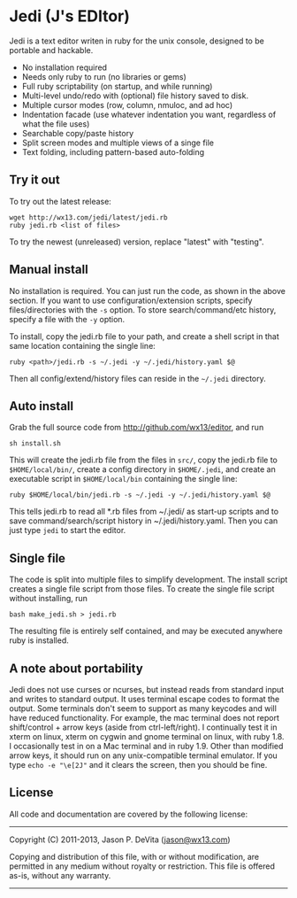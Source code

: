 Jedi (J's EDItor)
=================

Jedi is a text editor writen in ruby for the unix console,
designed to be portable and hackable.

 - No installation required
 - Needs only ruby to run (no libraries or gems)
 - Full ruby scriptability (on startup, and while running)
 - Multi-level undo/redo with (optional) file history saved to disk.
 - Multiple cursor modes (row, column, nmuloc, and ad hoc)
 - Indentation facade (use whatever indentation you want, regardless of
   what the file uses)
 - Searchable copy/paste history
 - Split screen modes and multiple views of a singe file
 - Text folding, including pattern-based auto-folding


Try it out
----------

To try out the latest release:

    wget http://wx13.com/jedi/latest/jedi.rb
    ruby jedi.rb <list of files>

To try the newest (unreleased) version, replace "latest" with
"testing".  


Manual install
--------------

No installation is required.  You can just run the code, as shown in
the above section.  If you want to use configuration/extension scripts,
specify files/directories with the `-s` option.  To store
search/command/etc history, specify a file with the `-y` option.

To install, copy the jedi.rb file to your path, and create a shell
script in that same location containing the single line:

    ruby <path>/jedi.rb -s ~/.jedi -y ~/.jedi/history.yaml $@

Then all config/extend/history files can reside in the `~/.jedi`
directory.


Auto install
------------

Grab the full source code from http://github.com/wx13/editor, and run

    sh install.sh 

This will create the jedi.rb file from the files in `src/`,
copy the jedi.rb file to `$HOME/local/bin/`, create a
config directory in `$HOME/.jedi`, and create an executable script in
`$HOME/local/bin` containing the single line:

    ruby $HOME/local/bin/jedi.rb -s ~/.jedi -y ~/.jedi/history.yaml $@

This tells jedi.rb to read all *.rb files from ~/.jedi/ as
start-up scripts and to save command/search/script history in
~/.jedi/history.yaml.  Then you can just type `jedi` to start the
editor.


Single file
-----------

The code is split into multiple files to simplify development.  The
install script creates a single file script from those files.  To
create the single file script without installing, run

    bash make_jedi.sh > jedi.rb

The resulting file is entirely self contained, and may be executed
anywhere ruby is installed.


A note about portability
------------------------

Jedi does not use curses or ncurses, but instead reads from
standard input and writes to standard output.  It uses terminal escape
codes to format the output.  Some terminals don't seem to support as
many keycodes and will have reduced functionality.  For example, the
mac terminal does not report shift/control + arrow keys (aside from
ctrl-left/right).  I continually test it in xterm on linux, xterm on
cygwin and gnome terminal on linux, with ruby 1.8.  I occasionally test
in on a Mac terminal and in ruby 1.9. Other than modified arrow keys,
it should run on any unix-compatible terminal emulator.  If you type
`echo -e "\e[2J"` and it clears the screen, then you should be fine.


License
-------

All code and documentation are covered by the following license:

------------------------------------------------------------------------

Copyright (C) 2011-2013, Jason P. DeVita (jason@wx13.com)

Copying and distribution of this file, with or without modification,
are permitted in any medium without royalty or restriction.  This file
is offered as-is, without any warranty.

------------------------------------------------------------------------

